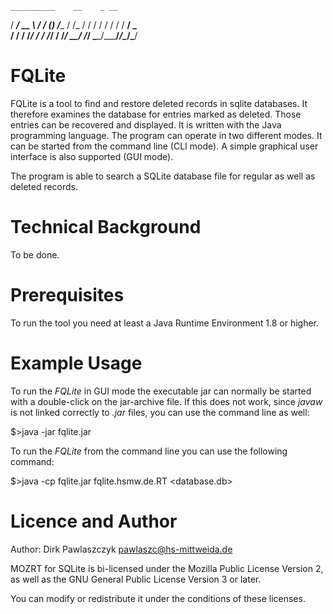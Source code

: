                             

    __________    __    _ __     
   / ____/ __ \  / /   (_) /____ 
  / /_  / / / / / /   / / __/ _ \
 / __/ / /_/ / / /___/ / /_/  __/
/_/    \___\_\/_____/_/\__/\___/ 
                                 

                                 


# FQLite

FQLite is a tool to find and restore deleted records in sqlite databases. It therefore examines the database for entries marked as deleted. Those entries can be recovered and displayed. It is written with the Java programming language. The program can operate in two different modes. It can be started from the command line (CLI mode). A simple graphical user interface is also supported (GUI mode).  

The program is able to search a SQLite database file for regular as well as deleted records.

# Technical Background

To be done.

# Prerequisites

To run the tool you need at least a Java Runtime Environment 1.8 or higher.


# Example Usage

To run the *FQLite* in GUI mode the executable jar can normally be started with a double-click on the jar-archive file. If this does not work, since *javaw* is not linked correctly to *.jar* files, you can use the command line as well:

  $>java -jar fqlite.jar 


To run the *FQLite* from the command line you can use the following command:

  $>java -cp fqlite.jar fqlite.hsmw.de.RT <database.db>


# Licence and Author

Author: Dirk Pawlaszczyk <pawlaszc@hs-mittweida.de>

MOZRT for SQLite is bi-licensed under the Mozilla Public License Version 2, 
as well as the GNU General Public License Version 3 or later.

You can modify or redistribute it under the conditions of these licenses. 

